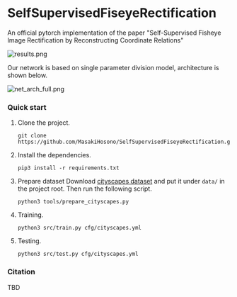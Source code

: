 # SelfSupervisedFiseyeRectification
An official pytorch implementation of the paper "Self-Supervised Fisheye Image Rectification by Reconstructing Coordinate Relations"

![results.png](https://raw.githubusercontent.com/MasakiHosono/SelfSupervisedFiseyeRectification/main/statics/results.png?token=AE3JGTNHNWMGTDYSXFK7PHDAOVLIQ "results.png")

Our network is based on single parameter division model, architecture is shown below.

![net_arch_full.png](https://raw.githubusercontent.com/MasakiHosono/SelfSupervisedFiseyeRectification/main/statics/net_arch_full.png?token=AE3JGTIG7EIOR2BT5B2DDMDAOVLLC "net_arch_full.png")

### Quick start
1. Clone the project.
   ```
   git clone https://github.com/MasakiHosono/SelfSupervisedFiseyeRectification.git
   ```

1. Install the dependencies.
   ```
   pip3 install -r requirements.txt
   ```

1. Prepare dataset
   Download [cityscapes dataset](https://www.cityscapes-dataset.com) and put it under `data/` in the project root.
   Then run the following script.
   ```
   python3 tools/prepare_cityscapes.py
   ```

1. Training.
   ```
   python3 src/train.py cfg/cityscapes.yml
   ```

1. Testing.
   ```
   python3 src/test.py cfg/cityscapes.yml
   ```

### Citation
TBD
